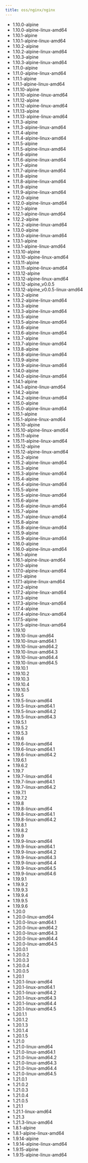 ```yaml
---
title: oss/nginx/nginx
---
```

- 1.10.0-alpine
- 1.10.0-alpine-linux-amd64
- 1.10.1-alpine
- 1.10.1-alpine-linux-amd64
- 1.10.2-alpine
- 1.10.2-alpine-linux-amd64
- 1.10.3-alpine
- 1.10.3-alpine-linux-amd64
- 1.11.0-alpine
- 1.11.0-alpine-linux-amd64
- 1.11.1-alpine
- 1.11.1-alpine-linux-amd64
- 1.11.10-alpine
- 1.11.10-alpine-linux-amd64
- 1.11.12-alpine
- 1.11.12-alpine-linux-amd64
- 1.11.13-alpine
- 1.11.13-alpine-linux-amd64
- 1.11.3-alpine
- 1.11.3-alpine-linux-amd64
- 1.11.4-alpine
- 1.11.4-alpine-linux-amd64
- 1.11.5-alpine
- 1.11.5-alpine-linux-amd64
- 1.11.6-alpine
- 1.11.6-alpine-linux-amd64
- 1.11.7-alpine
- 1.11.7-alpine-linux-amd64
- 1.11.8-alpine
- 1.11.8-alpine-linux-amd64
- 1.11.9-alpine
- 1.11.9-alpine-linux-amd64
- 1.12.0-alpine
- 1.12.0-alpine-linux-amd64
- 1.12.1-alpine
- 1.12.1-alpine-linux-amd64
- 1.12.2-alpine
- 1.12.2-alpine-linux-amd64
- 1.13.0-alpine
- 1.13.0-alpine-linux-amd64
- 1.13.1-alpine
- 1.13.1-alpine-linux-amd64
- 1.13.10-alpine
- 1.13.10-alpine-linux-amd64
- 1.13.11-alpine
- 1.13.11-alpine-linux-amd64
- 1.13.12-alpine
- 1.13.12-alpine-linux-amd64
- 1.13.12-alpine_v0.0.5
- 1.13.12-alpine_v0.0.5-linux-amd64
- 1.13.2-alpine
- 1.13.2-alpine-linux-amd64
- 1.13.3-alpine
- 1.13.3-alpine-linux-amd64
- 1.13.5-alpine
- 1.13.5-alpine-linux-amd64
- 1.13.6-alpine
- 1.13.6-alpine-linux-amd64
- 1.13.7-alpine
- 1.13.7-alpine-linux-amd64
- 1.13.8-alpine
- 1.13.8-alpine-linux-amd64
- 1.13.9-alpine
- 1.13.9-alpine-linux-amd64
- 1.14.0-alpine
- 1.14.0-alpine-linux-amd64
- 1.14.1-alpine
- 1.14.1-alpine-linux-amd64
- 1.14.2-alpine
- 1.14.2-alpine-linux-amd64
- 1.15.0-alpine
- 1.15.0-alpine-linux-amd64
- 1.15.1-alpine
- 1.15.1-alpine-linux-amd64
- 1.15.10-alpine
- 1.15.10-alpine-linux-amd64
- 1.15.11-alpine
- 1.15.11-alpine-linux-amd64
- 1.15.12-alpine
- 1.15.12-alpine-linux-amd64
- 1.15.2-alpine
- 1.15.2-alpine-linux-amd64
- 1.15.3-alpine
- 1.15.3-alpine-linux-amd64
- 1.15.4-alpine
- 1.15.4-alpine-linux-amd64
- 1.15.5-alpine
- 1.15.5-alpine-linux-amd64
- 1.15.6-alpine
- 1.15.6-alpine-linux-amd64
- 1.15.7-alpine
- 1.15.7-alpine-linux-amd64
- 1.15.8-alpine
- 1.15.8-alpine-linux-amd64
- 1.15.9-alpine
- 1.15.9-alpine-linux-amd64
- 1.16.0-alpine
- 1.16.0-alpine-linux-amd64
- 1.16.1-alpine
- 1.16.1-alpine-linux-amd64
- 1.17.0-alpine
- 1.17.0-alpine-linux-amd64
- 1.17.1-alpine
- 1.17.1-alpine-linux-amd64
- 1.17.2-alpine
- 1.17.2-alpine-linux-amd64
- 1.17.3-alpine
- 1.17.3-alpine-linux-amd64
- 1.17.4-alpine
- 1.17.4-alpine-linux-amd64
- 1.17.5-alpine
- 1.17.5-alpine-linux-amd64
- 1.19.10
- 1.19.10-linux-amd64
- 1.19.10-linux-amd64.1
- 1.19.10-linux-amd64.2
- 1.19.10-linux-amd64.3
- 1.19.10-linux-amd64.4
- 1.19.10-linux-amd64.5
- 1.19.10.1
- 1.19.10.2
- 1.19.10.3
- 1.19.10.4
- 1.19.10.5
- 1.19.5
- 1.19.5-linux-amd64
- 1.19.5-linux-amd64.1
- 1.19.5-linux-amd64.2
- 1.19.5-linux-amd64.3
- 1.19.5.1
- 1.19.5.2
- 1.19.5.3
- 1.19.6
- 1.19.6-linux-amd64
- 1.19.6-linux-amd64.1
- 1.19.6-linux-amd64.2
- 1.19.6.1
- 1.19.6.2
- 1.19.7
- 1.19.7-linux-amd64
- 1.19.7-linux-amd64.1
- 1.19.7-linux-amd64.2
- 1.19.7.1
- 1.19.7.2
- 1.19.8
- 1.19.8-linux-amd64
- 1.19.8-linux-amd64.1
- 1.19.8-linux-amd64.2
- 1.19.8.1
- 1.19.8.2
- 1.19.9
- 1.19.9-linux-amd64
- 1.19.9-linux-amd64.1
- 1.19.9-linux-amd64.2
- 1.19.9-linux-amd64.3
- 1.19.9-linux-amd64.4
- 1.19.9-linux-amd64.5
- 1.19.9-linux-amd64.6
- 1.19.9.1
- 1.19.9.2
- 1.19.9.3
- 1.19.9.4
- 1.19.9.5
- 1.19.9.6
- 1.20.0
- 1.20.0-linux-amd64
- 1.20.0-linux-amd64.1
- 1.20.0-linux-amd64.2
- 1.20.0-linux-amd64.3
- 1.20.0-linux-amd64.4
- 1.20.0-linux-amd64.5
- 1.20.0.1
- 1.20.0.2
- 1.20.0.3
- 1.20.0.4
- 1.20.0.5
- 1.20.1
- 1.20.1-linux-amd64
- 1.20.1-linux-amd64.1
- 1.20.1-linux-amd64.2
- 1.20.1-linux-amd64.3
- 1.20.1-linux-amd64.4
- 1.20.1-linux-amd64.5
- 1.20.1.1
- 1.20.1.2
- 1.20.1.3
- 1.20.1.4
- 1.20.1.5
- 1.21.0
- 1.21.0-linux-amd64
- 1.21.0-linux-amd64.1
- 1.21.0-linux-amd64.2
- 1.21.0-linux-amd64.3
- 1.21.0-linux-amd64.4
- 1.21.0-linux-amd64.5
- 1.21.0.1
- 1.21.0.2
- 1.21.0.3
- 1.21.0.4
- 1.21.0.5
- 1.21.1
- 1.21.1-linux-amd64
- 1.21.3
- 1.21.3-linux-amd64
- 1.8.1-alpine
- 1.8.1-alpine-linux-amd64
- 1.9.14-alpine
- 1.9.14-alpine-linux-amd64
- 1.9.15-alpine
- 1.9.15-alpine-linux-amd64
